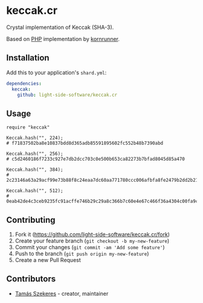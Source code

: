 # keccak.cr

Crystal implementation of Keccak (SHA-3).

Based on [PHP](https://github.com/kornrunner/php-keccak) implementation by [kornrunner](https://github.com/kornrunner).

## Installation

Add this to your application's `shard.yml`:

```yaml
dependencies:
  keccak:
    github: light-side-software/keccak.cr
```

## Usage

```crystal
require "keccak"

Keccak.hash("", 224);
# f71837502ba8e10837bdd8d365adb85591895602fc552b48b7390abd

Keccak.hash("", 256);
# c5d2460186f7233c927e7db2dcc703c0e500b653ca82273b7bfad8045d85a470

Keccak.hash("", 384);
# 2c23146a63a29acf99e73b88f8c24eaa7dc60aa771780ccc006afbfa8fe2479b2dd2b21362337441ac12b515911957ff

Keccak.hash("", 512);
# 0eab42de4c3ceb9235fc91acffe746b29c29a8c366b7c60e4e67c466f36a4304c00fa9caf9d87976ba469bcbe06713b435f091ef27
```

## Contributing

1. Fork it (<https://github.com/light-side-software/keccak.cr/fork>)
2. Create your feature branch (`git checkout -b my-new-feature`)
3. Commit your changes (`git commit -am 'Add some feature'`)
4. Push to the branch (`git push origin my-new-feature`)
5. Create a new Pull Request

## Contributors

- [Tamás Szekeres](https://github.com/TamasSzekeres) - creator, maintainer
